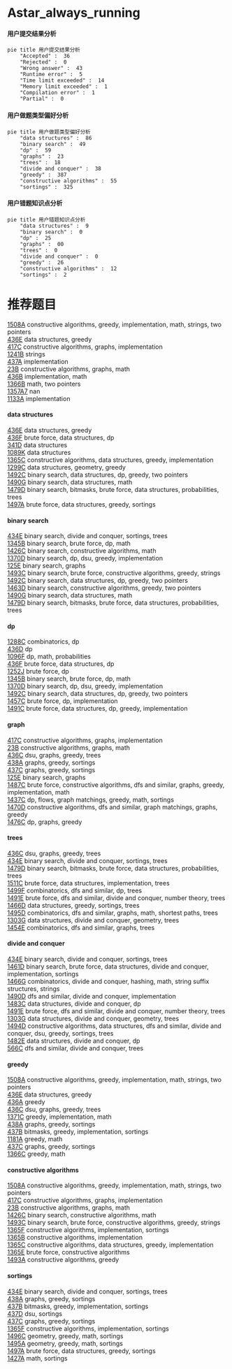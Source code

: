 # Astar_always_running
<!-- tabs:start -->
#### **用户提交结果分析**

```mermaid
pie title 用户提交结果分析
    "Accepted" :  36
    "Rejected" :  0
    "Wrong answer" :  43
    "Runtime error" :  5
    "Time limit exceeded" :  14
    "Memory limit exceeded" :  1
    "Compilation error" :  1
    "Partial" :  0
```
#### **用户做题类型偏好分析**

```mermaid
pie title 用户做题类型偏好分析
    "data structures" :  86
    "binary search" :  49
    "dp" :  59
    "graphs" :  23
    "trees" :  18
    "divide and conquer" :  38
    "greedy" :  387
    "constructive algorithms" :  55
    "sortings" :  325
```
#### **用户错题知识点分析**

```mermaid
pie title 用户错题知识点分析
    "data structures" :  9
    "binary search" :  0
    "dp" :  25
    "graphs" :  00
    "trees" :  0
    "divide and conquer" :  0
    "greedy" :  26
    "constructive algorithms" :  12
    "sortings" :  2
```
<!-- tabs:end -->
# 推荐题目
[1508A](http://codeforces.com/problemset/problem/1508/A)		constructive algorithms,
                        greedy,
                        implementation,
                        math,
                        strings,
                        two pointers		  
[436E](http://codeforces.com/problemset/problem/436/E)		data structures,
                        greedy		  
[417C](http://codeforces.com/problemset/problem/417/C)		constructive algorithms,
                        graphs,
                        implementation		  
[1241B](https://codeforces.com/contest/1241/problem/B)		strings		  
[437A](http://codeforces.com/problemset/problem/437/A)		implementation		  
[23B](http://codeforces.com/problemset/problem/23/B)		constructive algorithms,
                        graphs,
                        math		  
[436B](http://codeforces.com/problemset/problem/436/B)		implementation,
                        math		  
[1366B](http://codeforces.com/problemset/problem/1366/B)		math,
                        two pointers		  
[1357A7](http://codeforces.com/problemset/problem/1357/A7)		nan		  
[1133A](http://codeforces.com/problemset/problem/1133/A)		implementation		  
<!-- tabs:start -->
#### **data structures**
[436E](http://codeforces.com/problemset/problem/436/E)		data structures,
                        greedy		  
[436F](http://codeforces.com/problemset/problem/436/F)		brute force,
                        data structures,
                        dp		  
[341D](http://codeforces.com/problemset/problem/341/D)		data structures		  
[1089K](http://codeforces.com/problemset/problem/1089/K)		data structures		  
[1365C](http://codeforces.com/problemset/problem/1365/C)		constructive algorithms,
                        data structures,
                        greedy,
                        implementation		  
[1299C](http://codeforces.com/problemset/problem/1299/C)		data structures,
                        geometry,
                        greedy		  
[1492C](http://codeforces.com/problemset/problem/1492/C)		binary search,
                        data structures,
                        dp,
                        greedy,
                        two pointers		  
[1490G](http://codeforces.com/problemset/problem/1490/G)		binary search,
                        data structures,
                        math		  
[1479D](http://codeforces.com/problemset/problem/1479/D)		binary search,
                        bitmasks,
                        brute force,
                        data structures,
                        probabilities,
                        trees		  
[1497A](http://codeforces.com/problemset/problem/1497/A)		brute force,
                        data structures,
                        greedy,
                        sortings		  
#### **binary search**
[434E](http://codeforces.com/problemset/problem/434/E)		binary search,
                        divide and conquer,
                        sortings,
                        trees		  
[1345B](http://codeforces.com/problemset/problem/1345/B)		binary search,
                        brute force,
                        dp,
                        math		  
[1426C](http://codeforces.com/problemset/problem/1426/C)		binary search,
                        constructive algorithms,
                        math		  
[1370D](http://codeforces.com/problemset/problem/1370/D)		binary search,
                        dp,
                        dsu,
                        greedy,
                        implementation		  
[125E](http://codeforces.com/problemset/problem/125/E)		binary search,
                        graphs		  
[1493C](http://codeforces.com/problemset/problem/1493/C)		binary search,
                        brute force,
                        constructive algorithms,
                        greedy,
                        strings		  
[1492C](http://codeforces.com/problemset/problem/1492/C)		binary search,
                        data structures,
                        dp,
                        greedy,
                        two pointers		  
[1463D](http://codeforces.com/problemset/problem/1463/D)		binary search,
                        constructive algorithms,
                        greedy,
                        two pointers		  
[1490G](http://codeforces.com/problemset/problem/1490/G)		binary search,
                        data structures,
                        math		  
[1479D](http://codeforces.com/problemset/problem/1479/D)		binary search,
                        bitmasks,
                        brute force,
                        data structures,
                        probabilities,
                        trees		  
#### **dp**
[1288C](http://codeforces.com/problemset/problem/1288/C)		combinatorics,
                        dp		  
[436D](http://codeforces.com/problemset/problem/436/D)		dp		  
[1096F](http://codeforces.com/problemset/problem/1096/F)		dp,
                        math,
                        probabilities		  
[436F](http://codeforces.com/problemset/problem/436/F)		brute force,
                        data structures,
                        dp		  
[1252J](http://codeforces.com/problemset/problem/1252/J)		brute force,
                        dp		  
[1345B](http://codeforces.com/problemset/problem/1345/B)		binary search,
                        brute force,
                        dp,
                        math		  
[1370D](http://codeforces.com/problemset/problem/1370/D)		binary search,
                        dp,
                        dsu,
                        greedy,
                        implementation		  
[1492C](http://codeforces.com/problemset/problem/1492/C)		binary search,
                        data structures,
                        dp,
                        greedy,
                        two pointers		  
[1457C](https://codeforces.com/contest/1457/problem/C)		brute force,
                        dp,
                        implementation		  
[1491C](http://codeforces.com/problemset/problem/1491/C)		brute force,
                        data structures,
                        dp,
                        greedy,
                        implementation		  
#### **graph**
[417C](http://codeforces.com/problemset/problem/417/C)		constructive algorithms,
                        graphs,
                        implementation		  
[23B](http://codeforces.com/problemset/problem/23/B)		constructive algorithms,
                        graphs,
                        math		  
[436C](http://codeforces.com/problemset/problem/436/C)		dsu,
                        graphs,
                        greedy,
                        trees		  
[438A](https://codeforces.com/contest/438/problem/A)		graphs,
                        greedy,
                        sortings		  
[437C](http://codeforces.com/problemset/problem/437/C)		graphs,
                        greedy,
                        sortings		  
[125E](http://codeforces.com/problemset/problem/125/E)		binary search,
                        graphs		  
[1487C](http://codeforces.com/problemset/problem/1487/C)		brute force,
                        constructive algorithms,
                        dfs and similar,
                        graphs,
                        greedy,
                        implementation,
                        math		  
[1437C](http://codeforces.com/problemset/problem/1437/C)		dp,
                        flows,
                        graph matchings,
                        greedy,
                        math,
                        sortings		  
[1470D](http://codeforces.com/problemset/problem/1470/D)		constructive algorithms,
                        dfs and similar,
                        graph matchings,
                        graphs,
                        greedy		  
[1476C](http://codeforces.com/problemset/problem/1476/C)		dp,
                        graphs,
                        greedy		  
#### **trees**
[436C](http://codeforces.com/problemset/problem/436/C)		dsu,
                        graphs,
                        greedy,
                        trees		  
[434E](http://codeforces.com/problemset/problem/434/E)		binary search,
                        divide and conquer,
                        sortings,
                        trees		  
[1479D](http://codeforces.com/problemset/problem/1479/D)		binary search,
                        bitmasks,
                        brute force,
                        data structures,
                        probabilities,
                        trees		  
[1511C](http://codeforces.com/problemset/problem/1511/C)		brute force,
                        data structures,
                        implementation,
                        trees		  
[1499F](http://codeforces.com/problemset/problem/1499/F)		combinatorics,
                        dfs and similar,
                        dp,
                        trees		  
[1491E](http://codeforces.com/problemset/problem/1491/E)		brute force,
                        dfs and similar,
                        divide and conquer,
                        number theory,
                        trees		  
[1466D](http://codeforces.com/problemset/problem/1466/D)		data structures,
                        greedy,
                        sortings,
                        trees		  
[1495D](http://codeforces.com/problemset/problem/1495/D)		combinatorics,
                        dfs and similar,
                        graphs,
                        math,
                        shortest paths,
                        trees		  
[1303G](http://codeforces.com/problemset/problem/1303/G)		data structures,
                        divide and conquer,
                        geometry,
                        trees		  
[1454E](http://codeforces.com/problemset/problem/1454/E)		combinatorics,
                        dfs and similar,
                        graphs,
                        trees		  
#### **divide and conquer**
[434E](http://codeforces.com/problemset/problem/434/E)		binary search,
                        divide and conquer,
                        sortings,
                        trees		  
[1461D](http://codeforces.com/problemset/problem/1461/D)		binary search,
                        brute force,
                        data structures,
                        divide and conquer,
                        implementation,
                        sortings		  
[1466G](http://codeforces.com/problemset/problem/1466/G)		combinatorics,
                        divide and conquer,
                        hashing,
                        math,
                        string suffix structures,
                        strings		  
[1490D](http://codeforces.com/problemset/problem/1490/D)		dfs and similar,
                        divide and conquer,
                        implementation		  
[1483C](https://codeforces.com/contest/1483/problem/C)		data structures,
                        divide and conquer,
                        dp		  
[1491E](http://codeforces.com/problemset/problem/1491/E)		brute force,
                        dfs and similar,
                        divide and conquer,
                        number theory,
                        trees		  
[1303G](http://codeforces.com/problemset/problem/1303/G)		data structures,
                        divide and conquer,
                        geometry,
                        trees		  
[1494D](http://codeforces.com/problemset/problem/1494/D)		constructive algorithms,
                        data structures,
                        dfs and similar,
                        divide and conquer,
                        dsu,
                        greedy,
                        sortings,
                        trees		  
[1482E](http://codeforces.com/problemset/problem/1482/E)		data structures,
                        divide and conquer,
                        dp		  
[566C](http://codeforces.com/problemset/problem/566/C)		dfs and similar,
                        divide and conquer,
                        trees		  
#### **greedy**
[1508A](http://codeforces.com/problemset/problem/1508/A)		constructive algorithms,
                        greedy,
                        implementation,
                        math,
                        strings,
                        two pointers		  
[436E](http://codeforces.com/problemset/problem/436/E)		data structures,
                        greedy		  
[436A](http://codeforces.com/problemset/problem/436/A)		greedy		  
[436C](http://codeforces.com/problemset/problem/436/C)		dsu,
                        graphs,
                        greedy,
                        trees		  
[1371C](http://codeforces.com/problemset/problem/1371/C)		greedy,
                        implementation,
                        math		  
[438A](https://codeforces.com/contest/438/problem/A)		graphs,
                        greedy,
                        sortings		  
[437B](http://codeforces.com/problemset/problem/437/B)		bitmasks,
                        greedy,
                        implementation,
                        sortings		  
[1181A](http://codeforces.com/problemset/problem/1181/A)		greedy,
                        math		  
[437C](http://codeforces.com/problemset/problem/437/C)		graphs,
                        greedy,
                        sortings		  
[1366C](http://codeforces.com/problemset/problem/1366/C)		greedy,
                        math		  
#### **constructive algorithms**
[1508A](http://codeforces.com/problemset/problem/1508/A)		constructive algorithms,
                        greedy,
                        implementation,
                        math,
                        strings,
                        two pointers		  
[417C](http://codeforces.com/problemset/problem/417/C)		constructive algorithms,
                        graphs,
                        implementation		  
[23B](http://codeforces.com/problemset/problem/23/B)		constructive algorithms,
                        graphs,
                        math		  
[1426C](http://codeforces.com/problemset/problem/1426/C)		binary search,
                        constructive algorithms,
                        math		  
[1493C](http://codeforces.com/problemset/problem/1493/C)		binary search,
                        brute force,
                        constructive algorithms,
                        greedy,
                        strings		  
[1365F](http://codeforces.com/problemset/problem/1365/F)		constructive algorithms,
                        implementation,
                        sortings		  
[1365B](http://codeforces.com/problemset/problem/1365/B)		constructive algorithms,
                        implementation		  
[1365C](http://codeforces.com/problemset/problem/1365/C)		constructive algorithms,
                        data structures,
                        greedy,
                        implementation		  
[1365E](http://codeforces.com/problemset/problem/1365/E)		brute force,
                        constructive algorithms		  
[1493A](http://codeforces.com/problemset/problem/1493/A)		constructive algorithms,
                        greedy		  
#### **sortings**
[434E](http://codeforces.com/problemset/problem/434/E)		binary search,
                        divide and conquer,
                        sortings,
                        trees		  
[438A](https://codeforces.com/contest/438/problem/A)		graphs,
                        greedy,
                        sortings		  
[437B](http://codeforces.com/problemset/problem/437/B)		bitmasks,
                        greedy,
                        implementation,
                        sortings		  
[437D](http://codeforces.com/problemset/problem/437/D)		dsu,
                        sortings		  
[437C](http://codeforces.com/problemset/problem/437/C)		graphs,
                        greedy,
                        sortings		  
[1365F](http://codeforces.com/problemset/problem/1365/F)		constructive algorithms,
                        implementation,
                        sortings		  
[1496C](https://codeforces.com/contest/1496/problem/C)		geometry,
                        greedy,
                        math,
                        sortings		  
[1495A](http://codeforces.com/problemset/problem/1495/A)		geometry,
                        greedy,
                        math,
                        sortings		  
[1497A](http://codeforces.com/problemset/problem/1497/A)		brute force,
                        data structures,
                        greedy,
                        sortings		  
[1427A](http://codeforces.com/problemset/problem/1427/A)		math,
                        sortings		  
<!-- tabs:end -->

